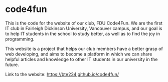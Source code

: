 # code4fun
This is the code for the website of our club, FDU Code4Fun. We are the first IT club in Fairleigh Dickinson University, Vancouver campus, and our goal is to help IT students in the school to study better, as well as to find the joy in programming.

This website is a project that helps our club members have a better grasp of web developing, and aims to become a platform in which we can share helpful articles and knowledge to other IT students in our university in the future.

Link to the website: https://bte234.github.io/code4fun/

